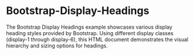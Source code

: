 # Bootstrap-Display-Headings
The Bootstrap Display Headings example showcases various display heading styles provided by Bootstrap. Using different display classes (display-1 through display-6), this HTML document demonstrates the visual hierarchy and sizing options for headings.
